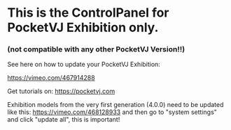 # This is the ControlPanel for PocketVJ Exhibition only.

### (not compatible with any other PocketVJ Version!!)


See here on how to update your PocketVJ Exhibition:

https://vimeo.com/467914288

Get tutorials on: https://pocketvj.com





Exhibition models from the very first generation (4.0.0) need to be updated like this:
https://vimeo.com/468128933
and then go to "system settings" and click "update all", this is important!



